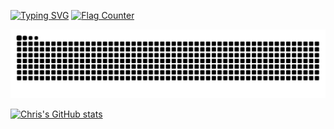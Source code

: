 [![Typing SVG](https://readme-typing-svg.demolab.com/?lines=Welcome!;My+name+is+Chris+du+Toit;I+am+an+AI+developer+@+Odoo)](https://git.io/typing-svg)
<a href="https://info.flagcounter.com/XBYs"><img src="https://s01.flagcounter.com/countxl/XBYs/bg_76317A/txt_F2FCFF/border_878BCC/columns_2/maxflags_10/viewers_0/labels_0/pageviews_0/flags_0/percent_1/" alt="Flag Counter" border="0"></a>

<!--   grid-snake -->
![](https://github.com/BEPb/BEPb/blob/output/github-contribution-grid-snake.svg)

[![Chris's GitHub stats](https://github-readme-stats.vercel.app/api?username=chrisdt1998&theme=radical)](https://github.com/chrisdt1998)
<!--
**chrisdt1998/chrisdt1998** is a ✨ _special_ ✨ repository because its `README.md` (this file) appears on your GitHub profile.

Here are some ideas to get you started:

- 🔭 I’m currently working on ...
- 🌱 I’m currently learning ...
- 👯 I’m looking to collaborate on ...
- 🤔 I’m looking for help with ...
- 💬 Ask me about ...
- 📫 How to reach me: ...
- 😄 Pronouns: ...
- ⚡ Fun fact: ...
-->
